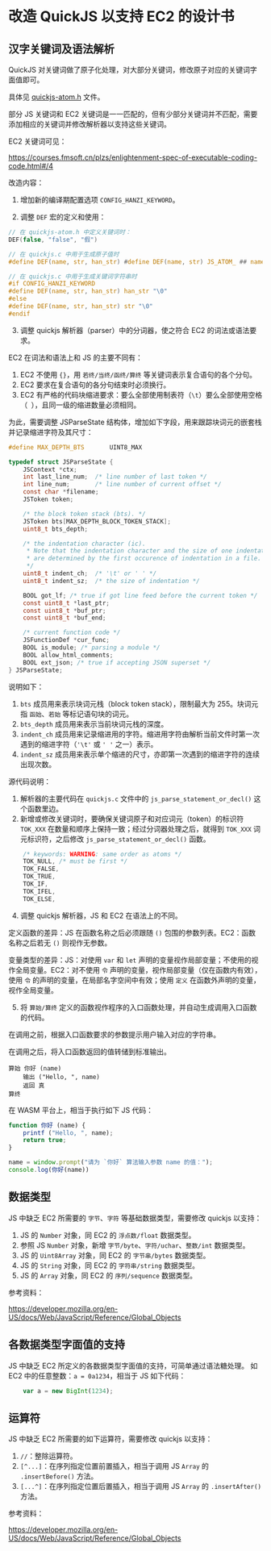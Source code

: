 # 改造 QuickJS 以支持 EC2 的设计书

## 汉字关键词及语法解析

QuickJS 对关键词做了原子化处理，对大部分关键词，修改原子对应的关键词字面值即可。

具体见 [quickjs-atom.h](../quickjs-atom.h) 文件。

部分 JS 关键词和 EC2 关键词是一一匹配的，但有少部分关键词并不匹配，需要添加相应的关键词并修改解析器以支持这些关键词。

EC2 关键词可见：

<https://courses.fmsoft.cn/plzs/enlightenment-spec-of-executable-coding-code.html#/4>

改造内容：

1) 增加新的编译期配置选项 `CONFIG_HANZI_KEYWORD`。

2) 调整 `DEF` 宏的定义和使用：

```c
// 在 quickjs-atom.h 中定义关键词时：
DEF(false, "false", "假")

// 在 quickjs.c 中用于生成原子值时
#define DEF(name, str, han_str) #define DEF(name, str) JS_ATOM_ ## name,

// 在 quickjs.c 中用于生成关键词字符串时
#if CONFIG_HANZI_KEYWORD
#define DEF(name, str, han_str) han_str "\0"
#else
#define DEF(name, str, han_str) str "\0"
#endif
```

3) 调整 quickjs 解析器（parser）中的分词器，使之符合 EC2 的词法或语法要求。

EC2 在词法和语法上和 JS 的主要不同有：
   1. EC2 不使用 `{}`，用 `若终/当终/函终/算终` 等关键词表示复合语句的各个分句。
   1. EC2 要求在复合语句的各分句结束时必须换行。
   1. EC2 有严格的代码块缩进要求：要么全部使用制表符（`\t`）要么全部使用空格（` `），且同一级的缩进数量必须相同。

为此，需要调整 JSParseState 结构体，增加如下字段，用来跟踪块词元的嵌套栈并记录缩进字符及其尺寸：

```c
#define MAX_DEPTH_BTS       UINT8_MAX

typedef struct JSParseState {
    JSContext *ctx;
    int last_line_num;  /* line number of last token */
    int line_num;       /* line number of current offset */
    const char *filename;
    JSToken token;

    /* the block token stack (bts). */
    JSToken bts[MAX_DEPTH_BLOCK_TOKEN_STACK];
    uint8_t bts_depth;

    /* the indentation character (ic).
     * Note that the indentation character and the size of one indentation
     * are determined by the first occurence of indentation in a file.
     */
    uint8_t indent_ch;  /* '\t' or ' ' */
    uint8_t indent_sz;  /* the size of indentation */

    BOOL got_lf; /* true if got line feed before the current token */
    const uint8_t *last_ptr;
    const uint8_t *buf_ptr;
    const uint8_t *buf_end;

    /* current function code */
    JSFunctionDef *cur_func;
    BOOL is_module; /* parsing a module */
    BOOL allow_html_comments;
    BOOL ext_json; /* true if accepting JSON superset */
} JSParseState;
```

说明如下：
   1. `bts` 成员用来表示块词元栈（block token stack），限制最大为 255。块词元指 `函始`、`若始` 等标记语句块的词元。
   1. `bts_depth` 成员用来表示当前块词元栈的深度。
   1. `indent_ch` 成员用来记录缩进用的字符。缩进用字符由解析当前文件时第一次遇到的缩进字符（`'\t'` 或 `' '` 之一）表示。
   1. `indent_sz` 成员用来表示单个缩进的尺寸，亦即第一次遇到的缩进字符的连续出现次数。


源代码说明：

   1. 解析器的主要代码在 `quickjs.c` 文件中的 `js_parse_statement_or_decl()` 这个函数里边。
   1. 新增或修改关键词时，要确保关键词原子和对应词元（token）的标识符 `TOK_XXX` 在数量和顺序上保持一致；经过分词器处理之后，就得到 `TOK_XXX` 词元标识符，之后修改 `js_parse_statement_or_decl()` 函数。

```c
    /* keywords: WARNING: same order as atoms */
    TOK_NULL, /* must be first */
    TOK_FALSE,
    TOK_TRUE,
    TOK_IF,
    TOK_IFEL,
    TOK_ELSE,
```

4) 调整 quickjs 解析器，JS 和 EC2 在语法上的不同。

定义函数的差异：JS 在函数名称之后必须跟随 `()` 包围的参数列表。EC2：函数名称之后若无 `()` 则视作无参数。


变量类型的差异：JS：对使用 `var` 和 `let` 声明的变量视作局部变量；不使用的视作全局变量。EC2：对不使用 `令` 声明的变量，视作局部变量（仅在函数内有效），使用 `令` 的声明的变量，在局部名字空间中有效；使用 `定义` 在函数外声明的变量，视作全局变量。

5) 将 `算始/算终` 定义的函数视作程序的入口函数处理，并自动生成调用入口函数的代码。


在调用之前，根据入口函数要求的参数提示用户输入对应的字符串。

在调用之后，将入口函数返回的值转储到标准输出。

```
算始 你好 (name)
    输出 ("Hello, ", name)
    返回 真
算终
```

在 WASM 平台上，相当于执行如下 JS 代码：

```js
function 你好 (name) {
    printf ("Hello, ", name);
    return true;
}

name = window.prompt("请为 `你好` 算法输入参数 name 的值：");
console.log(你好(name))
```

## 数据类型

JS 中缺乏 EC2 所需要的 `字节`、`字符` 等基础数据类型，需要修改 quickjs 以支持：

1. JS 的 `Number` 对象，同 EC2 的 `浮点数/float` 数据类型。
1. 参照 JS `Number` 对象，新增 `字节/byte`、`字符/uchar`、`整数/int` 数据类型。
1. JS 的 `Uint8Array` 对象，同 EC2 的 `字节串/bytes` 数据类型。
1. JS 的 `String` 对象，同 EC2 的 `字符串/string` 数据类型。
1. JS 的 `Array` 对象，同 EC2 的 `序列/sequence` 数据类型。

参考资料：

<https://developer.mozilla.org/en-US/docs/Web/JavaScript/Reference/Global_Objects>

## 各数据类型字面值的支持

JS 中缺乏 EC2 所定义的各数据类型字面值的支持，可简单通过语法糖处理。 如 EC2 中的任意整数：`a = 0a1234`，相当于 JS 如下代码：

```js
    var a = new BigInt(1234);
```

## 运算符

JS 中缺乏 EC2 所需要的如下运算符，需要修改 quickjs 以支持：

1. `//`：整除运算符。
1. `[^...]`：在序列指定位置前置插入，相当于调用 JS `Array` 的 `.insertBefore()` 方法。
1. `[...^]`：在序列指定位置后置插入，相当于调用 JS `Array` 的 `.insertAfter()` 方法。

参考资料：

<https://developer.mozilla.org/en-US/docs/Web/JavaScript/Reference/Global_Objects>

